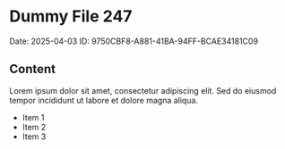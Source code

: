 # Dummy File 247

Date: 2025-04-03
ID: 9750CBF8-A881-41BA-94FF-BCAE34181C09

## Content

Lorem ipsum dolor sit amet, consectetur adipiscing elit.
Sed do eiusmod tempor incididunt ut labore et dolore magna aliqua.

* Item 1
* Item 2
* Item 3
